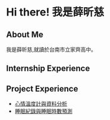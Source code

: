 # Hi there! 我是薛昕慈

## About Me

我是薛昕慈,就讀於台南市立家齊高中。

## Internship Experience
## Project Experience
* [心情溫度計與資料分析](https://github.com/hsuehhsintzu/mental-health)
* [睡眠紀錄與睡眠時數預測](https://github.com/hsuehhsintzu/sleeping-recorder.git)
